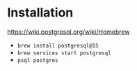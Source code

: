 # Installation

https://wiki.postgresql.org/wiki/Homebrew

- `brew install postgresql@15`
- `brew services start postgresql`
- `psql postgres`
